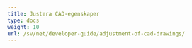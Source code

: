 ```yaml
---
title: Justera CAD-egenskaper
type: docs
weight: 10
url: /sv/net/developer-guide/adjustment-of-cad-drawings/
---
```

